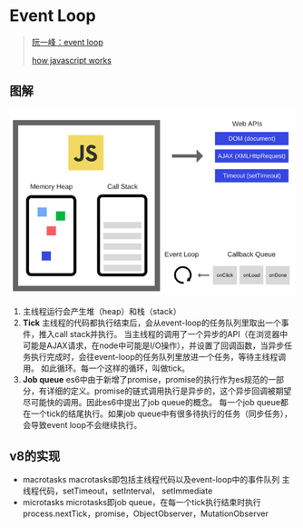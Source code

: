 # Event Loop

> [阮一峰：event loop](http://www.ruanyifeng.com/blog/2014/10/event-loop.html)
>
> [how javascript works](http://www.zcfy.cc/article/how-javascript-works-event-loop-and-the-rise-of-async-programming-5-ways-to-better-coding-with-4506.html)

## 图解

![](../../../../.gitbook/assets/2018-07-20-16-18-46.png)

1. 主线程运行会产生堆（heap）和栈（stack）
2. **Tick** 主线程的代码都执行结束后，会从event-loop的任务队列里取出一个事件，推入call stack并执行。 当主线程的调用了一个异步的API（在浏览器中可能是AJAX请求，在node中可能是I/O操作），并设置了回调函数，当异步任务执行完成时，会往event-loop的任务队列里放进一个任务，等待主线程调用。 如此循环。每一个这样的循环，叫做tick。
3. **Job queue** es6中由于新增了promise，promise的执行作为es规范的一部分，有详细的定义。promise的链式调用执行是异步的，这个异步回调被期望尽可能快的调用。因此es6中提出了job queue的概念。 每一个job queue都在一个tick的结尾执行。如果job queue中有很多待执行的任务（同步任务），会导致event loop不会继续执行。

## v8的实现

* macrotasks macrotasks即包括主线程代码以及event-loop中的事件队列 主线程代码，setTimeout，setInterval， setImmediate
* microtasks microtasks即job queue，在每一个tick执行结束时执行 process.nextTick，promise，ObjectObserver，MutationObserver

